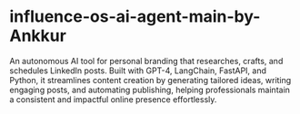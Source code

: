 # influence-os-ai-agent-main-by-Ankkur
An autonomous AI tool for personal branding that researches, crafts, and schedules LinkedIn posts. Built with GPT-4, LangChain, FastAPI, and Python, it streamlines content creation by generating tailored ideas, writing engaging posts, and automating publishing, helping professionals maintain a consistent and impactful online presence effortlessly.
